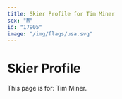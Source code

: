 ```yaml
---
title: Skier Profile for Tim Miner
sex: "M"
id: "17905"
image: "/img/flags/usa.svg" 
---
```


# Skier Profile

This page is for: Tim Miner.
    
